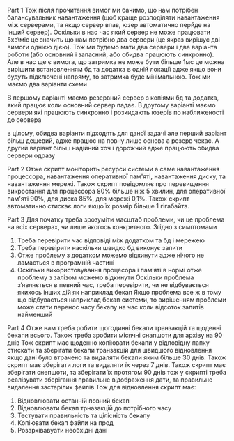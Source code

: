 Part 1
Тож після прочитання вимог ми бачимо, що нам потрібен балансувальник навантаження (щоб краще розподіляти навантаження між серверами, та якщо сервер впав, юзер автоматично перйде на інший сервер). Оскільки в нас час який сервер не може працювати 5хв\міс це значить що нам потрібно два сервери (це якраз вирішує дві вимоги однією дією).
Тож ми будемо мати два сервери і два варіанта роботи (або основний і запасний, або  обидва працюють синхронно). Але в нас ще є вимога, що затримка не може бути більше 1мс це можна вирішити встановленням бд та додатка в одній локації адже якщо вони будуть підключені напряму, то затримка буде мінімальною.
Тож ми маємо два варіанти схеми
 
 
В першому варіанті маємо резервний сервер з копіями бд та додатка, який працює коли основний сервер падає.
В другому варіанті маємо сервери які працюють синхронно і розкидають юзерів по наближеності до сервера

в цілому, обидва варіанти підходять для даної задачі але перший варіант більш дешевий, адже працює на повну лише основа а резерв чекає. А другий варіант більш надійний хоч і дорожчий адже працюють обидва сервери одразу

Part 2
Отже скрипт моніторить ресурси системи а саме навантаження процессора, навантаження оперативної пам'яті, навантаження диску, та навантаження мережі. Також скрипт повідомляє про перевищення викростання для процессора 80% більше ніж 5 хвилин, для оперативної пам'яті 90%, для диска 85%, для мережі 0,1%.
Також скрипт автоматично стискає логи якщо їх розмір більше 1 гігабайта.

Part 3
Для початку треба зрозуміти масштаб проблеми, чи це проблема на всіх серверах, чи лише якогось конкретного. 
Згідно з симптомами
1.	Треба перевірити час відповіді між додатком та бд і мережею
2.	Треба перевірити наскільки швидко бд виконує запити
3.	Отже проблему з додатком можемо відкинути адже нічого не ламається в програмній частині
4.	Оскільки використовування процесора і пам’яті в нормі отже проблему з залізом можемо відкинути
Оскільки проблема з’являється в певний час, треба перевірити, чи  не відбувається якихось інших дій як наприклад бекап
Якщо проблема все ж  в тому що відбувається наприклад бекап системи, то вирішенням проблеми може стати перенос часу бекапу на час коли відсоток запитів найменший

Part 4
Отже нам треба робити щогодинні бекапи транзакцій та щоденні бекапи всього. Також треба зробити місячні снапшоти для архіву на 90 днів
Тож скрипт має щоденно копіювати бекапи у відповідну папку стискати та зберігати бекапи транзакцій для швидшого відновлення якщо дані було втрачено та видаляти бекапи яким більше 30 днів. Також скрипт має зберігати логи та видаляти їх через 7 днів. Також скрипт має зберігати снепшоти, та зберігати їх протягом 90 днів
тож у скрипті треба реалізувати зберігання правильне відображення дати, та правильне видалення застарілих файлів
Тож для відновлення скрипт має:
1.	Відновлювати останній повний бекап
2.	Відновлювати бекап трназакцій до потрібного часу
3.	Тестувати правильність та цілісність бекапу
4.	Копіювати бекап файли на прод
5.	Розархівавуати необхідні дані 
